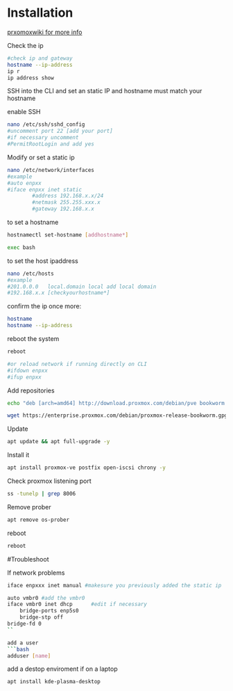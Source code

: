 # Installation
[prxomoxwiki for more info](https://pve.proxmox.com/wiki/Install_Proxmox_VE_on_Debian_12_Bookworm)

Check the ip 
```bash
#check ip and gateway
hostname --ip-address  
ip r
ip address show
```
SSH into the CLI and set an static IP and hostname must match your hostname

enable SSH
```bash
nano /etc/ssh/sshd_config
#uncomment port 22 [add your port]
#if necessary uncomment
#PermitRootLogin and add yes
```
Modify or set a static ip
```bash
nano /etc/network/interfaces
#example
#auto enpxx
#iface enpxx inet static
        #address 192.168.x.x/24
        #netmask 255.255.xxx.x
        #gateway 192.168.x.x
```
to set a hostname
```bash
hostnamectl set-hostname [addhostname*]
```
```bash
exec bash
```

to set the host ipaddress
```bash
nano /etc/hosts
#example
#201.0.0.0   local.domain local add local domain
#192.168.x.x [checkyourhostname*]
```
confirm the ip  once more:
```bash
hostname
hostname --ip-address
```
reboot the system
```bash
reboot

#or reload network if running directly on CLI
#ifdown enpxx
#ifup enpxx
```

Add repositories
```bash
echo "deb [arch=amd64] http://download.proxmox.com/debian/pve bookworm pve-no-subscription" > /etc/apt/sources.list.d/pve-install-repo.list -y
```
```bash
wget https://enterprise.proxmox.com/debian/proxmox-release-bookworm.gpg -O /etc/apt/trusted.gpg.d/proxmox-release-bookworm.gpg
```
Update
```bash
apt update && apt full-upgrade -y
```
Install it
```bash
apt install proxmox-ve postfix open-iscsi chrony -y
```

Check proxmox listening port
```bash
ss -tunelp | grep 8006
```

Remove prober
```bash
apt remove os-prober
```
reboot
```bash
reboot
```

#Troubleshoot

If network problems 
```bash
iface enpxxx inet manual #makesure you previously added the static ip

auto vmbr0 #add the vmbr0
iface vmbr0 inet dhcp      #edit if necessary
    bridge-ports enp5s0
    bridge-stp off
bridge-fd 0
``

add a user
```bash
adduser [name]
```
add a destop enviroment if on a laptop
```bash
apt install kde-plasma-desktop
```
